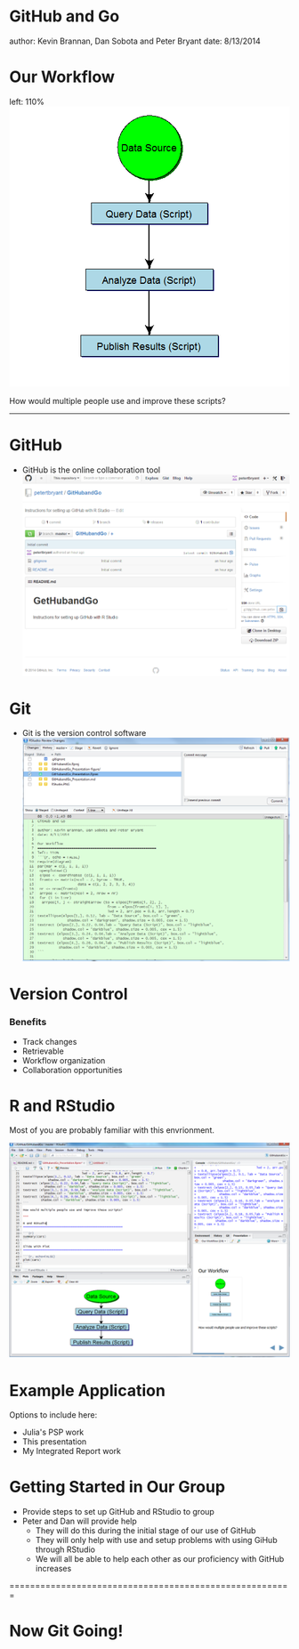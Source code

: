 GitHub and Go
========================================================
author: Kevin Brannan, Dan Sobota and Peter Bryant
date: 8/13/2014

Our Workflow
========================================================
left: 110%
![plot of chunk unnamed-chunk-1](GitHubandGo_Presentation-figure/unnamed-chunk-1.png) 

How would multiple people use and improve these scripts?

***

GitHub
========================================================

- GitHub is the online collaboration tool
  ![GitHub screenshot](GitHub.PNG)

Git
========================================================

- Git is the version control software
  ![RStudio diff screenshot](RStudioDiff.PNG)

Version Control
========================================================

### Benefits
- Track changes
- Retrievable
- Workflow organization
- Collaboration opportunities

R and RStudio
========================================================

Most of you are probably familiar with this envrionment.

![RStudio screenshot](RStudio.PNG)

Example Application
=======================================================

Options to include here:
- Julia's PSP work
- This presentation
- My Integrated Report work 

Getting Started in Our Group
=======================================================

- Provide steps to set up GitHub and RStudio to group
- Peter and Dan will provide help
  - They will do this during the initial stage of our use of GitHub
  - They will only help with use and setup problems with using GiHub through RStudio
  - We will all be able to help each other as our proficiency with GitHub increases
  

=======================================================
# **Now Git Going!**
